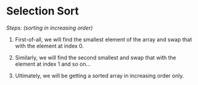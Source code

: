 # Selection Sort

*Steps: (sorting in increasing order)*

1. First-of-all, we will find the smallest element of the array and swap that with the element at index 0.

2. Similarly, we will find the second smallest and swap that with the element at index 1 and so on...

3. Ultimately, we will be getting a sorted array in increasing order only.